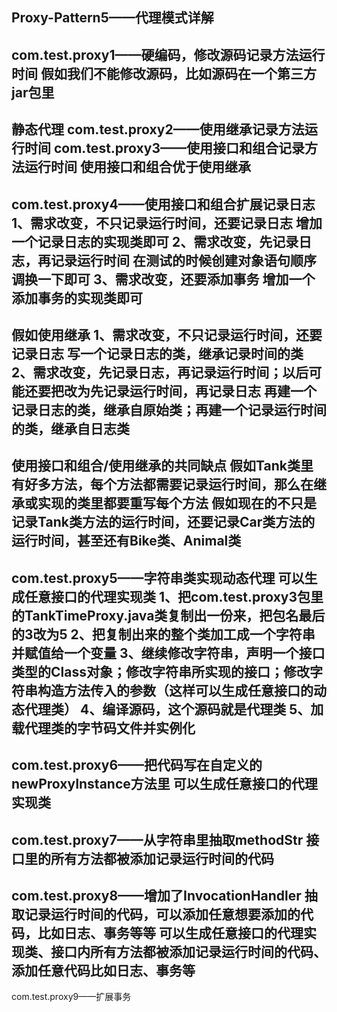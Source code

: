 Proxy-Pattern5——代理模式详解
---------------------------------------------------------------
com.test.proxy1——硬编码，修改源码记录方法运行时间
假如我们不能修改源码，比如源码在一个第三方jar包里
---------------------------------------------------------------
静态代理
com.test.proxy2——使用继承记录方法运行时间
com.test.proxy3——使用接口和组合记录方法运行时间
使用接口和组合优于使用继承
---------------------------------------------------------------
com.test.proxy4——使用接口和组合扩展记录日志
1、需求改变，不只记录运行时间，还要记录日志
增加一个记录日志的实现类即可
2、需求改变，先记录日志，再记录运行时间
在测试的时候创建对象语句顺序调换一下即可
3、需求改变，还要添加事务
增加一个添加事务的实现类即可
---------------------------------------------------------------
假如使用继承
1、需求改变，不只记录运行时间，还要记录日志
写一个记录日志的类，继承记录时间的类
2、需求改变，先记录日志，再记录运行时间；以后可能还要把改为先记录运行时间，再记录日志
再建一个记录日志的类，继承自原始类；再建一个记录运行时间的类，继承自日志类
---------------------------------------------------------------
使用接口和组合/使用继承的共同缺点
假如Tank类里有好多方法，每个方法都需要记录运行时间，那么在继承或实现的类里都要重写每个方法
假如现在的不只是记录Tank类方法的运行时间，还要记录Car类方法的运行时间，甚至还有Bike类、Animal类
---------------------------------------------------------------
com.test.proxy5——字符串类实现动态代理
可以生成任意接口的代理实现类
1、把com.test.proxy3包里的TankTimeProxy.java类复制出一份来，把包名最后的3改为5
2、把复制出来的整个类加工成一个字符串并赋值给一个变量
3、继续修改字符串，声明一个接口类型的Class对象；修改字符串所实现的接口；修改字符串构造方法传入的参数（这样可以生成任意接口的动态代理类）
4、编译源码，这个源码就是代理类
5、加载代理类的字节码文件并实例化
---------------------------------------------------------------
com.test.proxy6——把代码写在自定义的newProxyInstance方法里
可以生成任意接口的代理实现类
---------------------------------------------------------------
com.test.proxy7——从字符串里抽取methodStr
接口里的所有方法都被添加记录运行时间的代码
---------------------------------------------------------------
com.test.proxy8——增加了InvocationHandler
抽取记录运行时间的代码，可以添加任意想要添加的代码，比如日志、事务等等
可以生成任意接口的代理实现类、接口内所有方法都被添加记录运行时间的代码、添加任意代码比如日志、事务等
---------------------------------------------------------------
com.test.proxy9——扩展事务